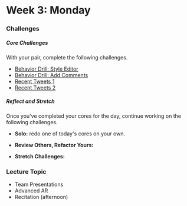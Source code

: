 # Week 3: Monday

### Challenges

##### Core Challenges
With your pair, complete the following challenges.

- [Behavior Drill: Style Editor]()
- [Behavior Drill: Add Comments]()
- [Recent Tweets 1]()
- [Recent Tweets 2]()

##### Reflect and Stretch
Once you've completed your cores for the day, continue working on the following challenges.

- **Solo:** redo one of today's cores on your own.

- **Review Others, Refactor Yours:**

- **Stretch Challenges:**

### Lecture Topic
* Team Presentations
* Advanced AR
* Recitation (afternoon)
